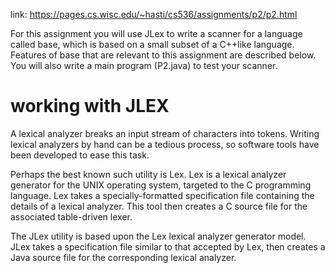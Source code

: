 link: https://pages.cs.wisc.edu/~hasti/cs536/assignments/p2/p2.html

For this assignment you will use JLex to write a scanner for a language called base, which is based on a small subset of a C++like language. Features of base that are relevant to this assignment are described below. You will also write a main program (P2.java) to test your scanner. 
# working with JLEX

A lexical analyzer breaks an input stream of characters into tokens. Writing lexical analyzers by hand can be a tedious process, so software tools have been developed to ease this task.

Perhaps the best known such utility is Lex. Lex is a lexical analyzer generator for the UNIX operating system, targeted to the C programming language. Lex takes a specially-formatted specification file containing the details of a lexical analyzer. This tool then creates a C source file for the associated table-driven lexer.

The JLex utility is based upon the Lex lexical analyzer generator model. JLex takes a specification file similar to that accepted by Lex, then creates a Java source file for the corresponding lexical analyzer.
